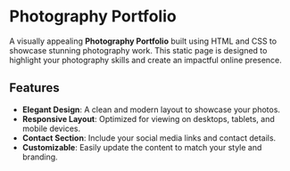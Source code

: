 # Photography Portfolio

A visually appealing **Photography Portfolio** built using HTML and CSS to showcase stunning photography work. This static page is designed to highlight your photography skills and create an impactful online presence.

## Features

- **Elegant Design**: A clean and modern layout to showcase your photos.
- **Responsive Layout**: Optimized for viewing on desktops, tablets, and mobile devices.
- **Contact Section**: Include your social media links and contact details.
- **Customizable**: Easily update the content to match your style and branding.
